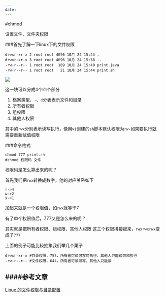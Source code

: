 ```yaml
---
date:
---
```


#chmod

设置文件、文件夹权限

###首先了解一下linux下的文件权限
``` shell
drwxr-xr-x 2 root root 4096 10月 24 15:44 .
drwxr-xr-x 3 root root 4096 10月 24 15:38 ..
-rw-r--r-- 1 root root  109 10月 24 15:40 print.java
-rw-r--r-- 1 root root   21 10月 24 15:44 print.sh
```

![](common_cmd_chmod.gif)

这一块可以分成4个四个部分

1. 档案类型，`-`、`d`分表表示文件和目录
2. 所有者权限
3. 组权限
4. 其他人权限

其中的`rwx`分别表示读写执行，像用`vi`创建的`sh`脚本默认权限为`rw-`如果要执行就需要重新赋值权限

###命令格式
```shell
chmod 777 print.sh
#chmod 权限码 文件
```
权限码是怎么算出来的呢？

首先我们把`rwx`转换成数字，他的对应关系如下
```
r->4
w->2
x->1
```
加起来就是一个权限值，如`rwx`就等于7

有了单个权限值后，777又是怎么来的呢？

其实就是把所有者权限、组权限、其他人权限 这三个权限拼接起来，`rwxrwxrwx`变成了`777`

上面的例子可能比较抽象我们举几个栗子
```shell
drwxr-xr-x #目录权限，755，所有者可读可写可执行，其他人只能读取和执行
-rw-r--r-- #文件权限，644，所有者可读可写，其他人只能读
```

####参考文章
----
[Linux 的文件权限与目录配置](http://cn.linux.vbird.org/linux_basic/0210filepermission.php)
 
